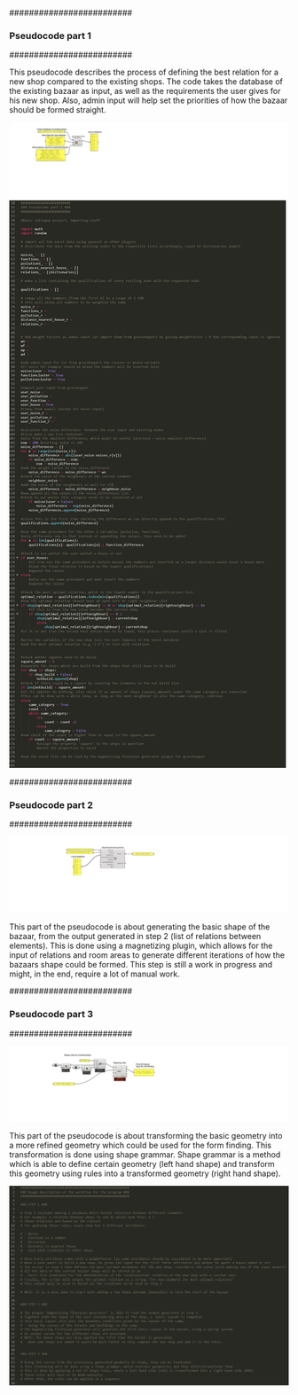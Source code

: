 #########################
### Pseudocode part 1 ###
#########################

This pseudocode describes the process of defining the best relation for a new shop compared to the existing shops. The code takes the database of the existing bazaar as input, as well as the requirements the user gives for his new shop. Also, admin input will help set the priorities of how the bazaar should be formed straight.

![](step_1_Optimal_relation_database.png)
![](pseudocode.png)

#########################
### Pseudocode part 2 ###
#########################

![](step_2_generating_basic_floorplan.png)

This part of the pseudocode is about generating the basic shape of the bazaar, from the output generated in step 2 (list of relations between elements). This is done using a magnetizing plugin, which allows for the input of relations and room areas to generate different iterations of how the bazaars shape could be formed. This step is still a work in progress and might, in the end, require a lot of manual work.


#########################
### Pseudocode part 3 ###
#########################

![](step_3_transforming_basic_floorplan_into_formfinding_basis.png)

This part of the pseudocode is about transforming the basic geometry into a more refined geometry which could be used for the form finding. This transformation is done using shape grammar. Shape grammar is a method which is able to define certain geometry (left hand shape) and transform this geometry using rules into a transformed geometry (right hand shape).


![](code_description.png)
